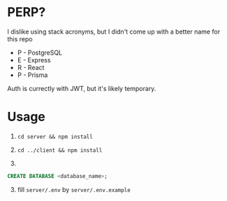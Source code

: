# PERP?

I dislike using stack acronyms, but I didn't come up with a better name for this repo

- P - PostgreSQL
- E - Express
- R - React
- P - Prisma

Auth is currectly with JWT, but it's likely temporary.

# Usage

1. `cd server && npm install`

2. `cd ../client && npm install`

3.

```sql
CREATE DATABASE <database_name>;
```

3. fill `server/.env` by `server/.env.example`

